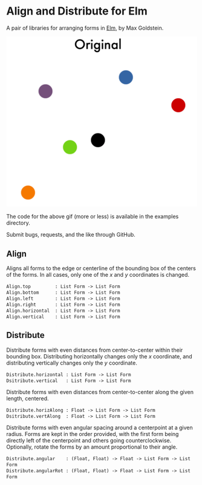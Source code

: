 # Align and Distribute for Elm

A pair of libraries for arranging forms in [Elm](elm-lang.org), by Max Goldstein.

![Demonstration Animation](/Examples/animation.gif?raw=true)

The code for the above gif (more or less) is available in the examples directory.

Submit bugs, requests, and the like through GitHub.

## Align

Aligns all forms to the edge or centerline of the bounding box of the centers
of the forms. In all cases, only one of the _x_ and _y_ coordinates is changed.

````
Align.top         : List Form -> List Form
Align.bottom      : List Form -> List Form
Align.left        : List Form -> List Form
Align.right       : List Form -> List Form
Align.horizontal  : List Form -> List Form
Align.vertical    : List Form -> List Form
````

## Distribute

Distribute forms with even distances from center-to-center within their
bounding box. Distributing horizontally changes only the _x_ coordinate, and
distributing vertically changes only the _y_ coordinate.

````
Distribute.horizontal : List Form -> List Form
Dsitribute.vertical   : List Form -> List Form
````

Distribute forms with even distances from center-to-center along the given
length, centered.

````
Distribute.horizAlong : Float -> List Form -> List Form
Dsitribute.vertAlong  : Float -> List Form -> List Form
````

Distribute forms with even angular spacing around a centerpoint at a given
radius. Forms are kept in the order provided, with the first form being
directly left of the centerpoint and others going counterclockwise. Optionally,
rotate the forms by an amount proportional to their angle.

````
Distribute.angular    : (Float, Float) -> Float -> List Form -> List Form
Distribute.angularRot : (Float, Float) -> Float -> List Form -> List Form
````
